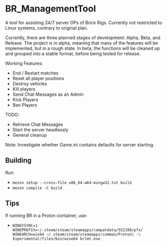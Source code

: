 # BR_ManagementTool

A tool for assisting 24/7 server OPs of Brick Rigs. Currently not restricted to Linux systems, contrary to original plan.

Currently, there are three planned stages of development: Alpha, Beta, and Release. The project is in alpha, meaning that many of the features will be implemented, but in a rough state. In beta, the functions will be cleaned up and grouped into a stable format, before being tested for release.

Working Features:
- End / Restart matches
- Reset all player positions
- Destroy vehicles
- Kill players
- Send Chat Messages as an Admin
- Kick Players
- Ban Players

TODO:
- Retrieve Chat Messages
- Start the server headlessly
- General cleanup

Note:
Investigate whether Game.ini contains defaults for server starting.

## Building
Run:
- `meson setup --cross-file x86_64-w64-mingw32.txt build`
- `meson compile -C build`

## Tips
If running BR in a Proton container, use:
- `WINEFSYNC=1 WINEPREFIX=~/.steam/steam/steamapps/compatdata/552100/pfx/ WINEARCH=win64 ~/.steam/steam/steamapps/common/Proton\ -\ Experimental/files/bin/wine64 brlmt.exe`
